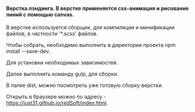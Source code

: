#### Верстка лэндинга. В верстке применяется css-анимация и рисование линий с помощью canvas.

В верстке используется сборщик, для компиляции и минификации файлов, в частности '*.scss' файлов.

Чтобы собрать, необходимо выполнить в директории проекта npm install --save-dev.

Для установки необходимых зависимостей.

Далее выполнить команду gulp, для сборки.

В папке dist, можно посмотреть уже готовую сборку верстки.

Открыть в браузере можно по адресу - https://just31.github.io/redSoft/index.html.
